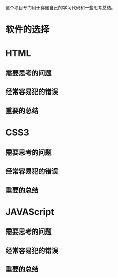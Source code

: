 这个项目专门用于存储自己的学习代码和一些思考总结。
# 软件的选择

# HTML
## 需要思考的问题
## 经常容易犯的错误
## 重要的总结
# CSS3
## 需要思考的问题
## 经常容易犯的错误
## 重要的总结
# JAVAScript
## 需要思考的问题
## 经常容易犯的错误
## 重要的总结
